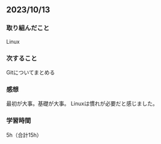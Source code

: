 ## 2023/10/13
### 取り組んだこと
Linux
### 次すること
Gitについてまとめる

### 感想
最初が大事。基礎が大事。
Linuxは慣れが必要だと感じました。

### 学習時間
5h（合計15h）
